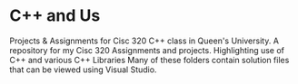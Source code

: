 # C++ and Us
Projects &amp; Assignments for Cisc 320 C++ class in Queen's University.
A repository for my Cisc 320 Assignments and projects. Highlighting use of C++ and various C++ Libraries
Many of these folders contain solution files that can be viewed using Visual Studio.
